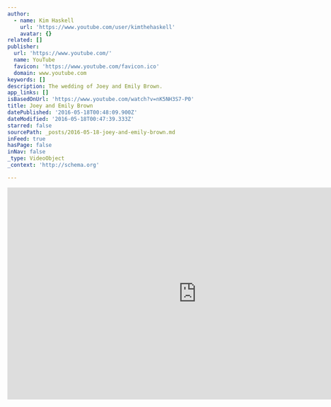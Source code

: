 ```yaml
---
author:
  - name: Kim Haskell
    url: 'https://www.youtube.com/user/kimthehaskell'
    avatar: {}
related: []
publisher:
  url: 'https://www.youtube.com/'
  name: YouTube
  favicon: 'https://www.youtube.com/favicon.ico'
  domain: www.youtube.com
keywords: []
description: The wedding of Joey and Emily Brown.
app_links: []
isBasedOnUrl: 'https://www.youtube.com/watch?v=nK5NH3S7-P0'
title: Joey and Emily Brown
datePublished: '2016-05-18T00:48:09.900Z'
dateModified: '2016-05-18T00:47:39.333Z'
starred: false
sourcePath: _posts/2016-05-18-joey-and-emily-brown.md
inFeed: true
hasPage: false
inNav: false
_type: VideoObject
_context: 'http://schema.org'

---
```

<iframe src="https://cdn.embedly.com/widgets/media.html?src=https%3A%2F%2Fwww.youtube.com%2Fembed%2FnK5NH3S7-P0%3Ffeature%3Doembed&amp;url=http%3A%2F%2Fwww.youtube.com%2Fwatch%3Fv%3DnK5NH3S7-P0&amp;image=https%3A%2F%2Fi.ytimg.com%2Fvi%2FnK5NH3S7-P0%2Fhqdefault.jpg&amp;key=b7d04c9b404c499eba89ee7072e1c4f7&amp;type=text%2Fhtml&amp;schema=youtube" width="854" height="480" scrolling="no" frameborder="0" allowfullscreen="" style=""></iframe>